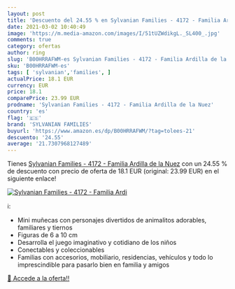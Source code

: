 ```yaml
---
layout: post
title: 'Descuento del 24.55 % en Sylvanian Families - 4172 - Familia Ardi'
date: 2021-03-02 10:40:49
image: 'https://m.media-amazon.com/images/I/51tUZWdikgL._SL400_.jpg'
comments: true
category: ofertas
author: ring
slug: 'B00HRRAFWM-es Sylvanian Families - 4172 - Familia Ardilla de la Nuez'
sku: 'B00HRRAFWM-es'
tags: [ 'sylvanian','families', ]
actualPrice: 18.1 EUR
currency: EUR
price: 18.1
comparePrice: 23.99 EUR
prodname: 'Sylvanian Families - 4172 - Familia Ardilla de la Nuez'
country: 'es'
flag: '🇪🇸'
brand: 'SYLVANIAN FAMILIES'
buyurl: 'https://www.amazon.es/dp/B00HRRAFWM/?tag=tolees-21'
descuento: '24.55'
average: '21.7307968127489'
---
```


Tienes [Sylvanian Families - 4172 - Familia Ardilla de la Nuez](https://www.amazon.es/dp/B00HRRAFWM/?tag=tolees-21) con un 24.55 % de descuento con precio de oferta de 18.1 EUR (original: 23.99 EUR) en el siguiente enlace!

[![Sylvanian Families - 4172 - Familia Ardi](https://m.media-amazon.com/images/I/51tUZWdikgL._SL400_.jpg)](https://www.amazon.es/dp/B00HRRAFWM/?tag=tolees-21)

ℹ️:

- Mini muñecas con personajes divertidos de animalitos adorables, familiares y tiernos
- Figuras de 6 a 10 cm
- Desarrolla el juego imaginativo y cotidiano de los niños
- Conectables y coleccionables
- Familias con accesorios, mobiliario, residencias, vehículos y todo lo imprescindible para pasarlo bien en familia y amigos

[🛒 Accede a la oferta!!](https://www.amazon.es/dp/B00HRRAFWM/?tag=tolees-21)
